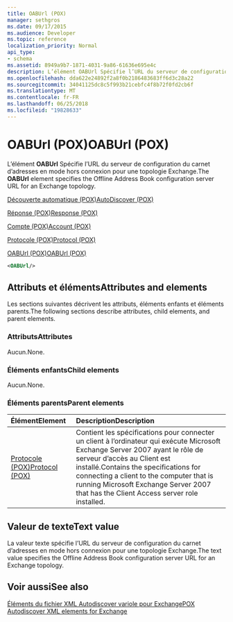 ```yaml
---
title: OABUrl (POX)
manager: sethgros
ms.date: 09/17/2015
ms.audience: Developer
ms.topic: reference
localization_priority: Normal
api_type:
- schema
ms.assetid: 8949a9b7-1871-4031-9a86-61636e695e4c
description: L’élément OABUrl Spécifie l’URL du serveur de configuration du carnet d’adresses en mode hors connexion pour une topologie Exchange.
ms.openlocfilehash: dda622e24892f2a8f0b2186483683ff6d3c28a22
ms.sourcegitcommit: 34041125dc8c5f993b21cebfc4f8b72f0fd2cb6f
ms.translationtype: MT
ms.contentlocale: fr-FR
ms.lasthandoff: 06/25/2018
ms.locfileid: "19828633"
---
```

# <a name="oaburl-pox"></a><span data-ttu-id="b707f-103">OABUrl (POX)</span><span class="sxs-lookup"><span data-stu-id="b707f-103">OABUrl (POX)</span></span>

<span data-ttu-id="b707f-104">L’élément **OABUrl** Spécifie l’URL du serveur de configuration du carnet d’adresses en mode hors connexion pour une topologie Exchange.</span><span class="sxs-lookup"><span data-stu-id="b707f-104">The **OABUrl** element specifies the Offline Address Book configuration server URL for an Exchange topology.</span></span> 
  
[<span data-ttu-id="b707f-105">Découverte automatique (POX)</span><span class="sxs-lookup"><span data-stu-id="b707f-105">AutoDiscover (POX)</span></span>](autodiscover-pox.md)
  
[<span data-ttu-id="b707f-106">Réponse (POX)</span><span class="sxs-lookup"><span data-stu-id="b707f-106">Response (POX)</span></span>](response-pox.md)
  
[<span data-ttu-id="b707f-107">Compte (POX)</span><span class="sxs-lookup"><span data-stu-id="b707f-107">Account (POX)</span></span>](account-pox.md)
  
[<span data-ttu-id="b707f-108">Protocole (POX)</span><span class="sxs-lookup"><span data-stu-id="b707f-108">Protocol (POX)</span></span>](protocol-pox.md)
  
[<span data-ttu-id="b707f-109">OABUrl (POX)</span><span class="sxs-lookup"><span data-stu-id="b707f-109">OABUrl (POX)</span></span>](oaburl-pox.md)
  
```xml
<OABUrl/>
```

## <a name="attributes-and-elements"></a><span data-ttu-id="b707f-110">Attributs et éléments</span><span class="sxs-lookup"><span data-stu-id="b707f-110">Attributes and elements</span></span>

<span data-ttu-id="b707f-111">Les sections suivantes décrivent les attributs, éléments enfants et éléments parents.</span><span class="sxs-lookup"><span data-stu-id="b707f-111">The following sections describe attributes, child elements, and parent elements.</span></span>
  
### <a name="attributes"></a><span data-ttu-id="b707f-112">Attributs</span><span class="sxs-lookup"><span data-stu-id="b707f-112">Attributes</span></span>

<span data-ttu-id="b707f-113">Aucun.</span><span class="sxs-lookup"><span data-stu-id="b707f-113">None.</span></span>
  
### <a name="child-elements"></a><span data-ttu-id="b707f-114">Éléments enfants</span><span class="sxs-lookup"><span data-stu-id="b707f-114">Child elements</span></span>

<span data-ttu-id="b707f-115">Aucun.</span><span class="sxs-lookup"><span data-stu-id="b707f-115">None.</span></span>
  
### <a name="parent-elements"></a><span data-ttu-id="b707f-116">Éléments parents</span><span class="sxs-lookup"><span data-stu-id="b707f-116">Parent elements</span></span>

|<span data-ttu-id="b707f-117">**Élément**</span><span class="sxs-lookup"><span data-stu-id="b707f-117">**Element**</span></span>|<span data-ttu-id="b707f-118">**Description**</span><span class="sxs-lookup"><span data-stu-id="b707f-118">**Description**</span></span>|
|:-----|:-----|
|[<span data-ttu-id="b707f-119">Protocole (POX)</span><span class="sxs-lookup"><span data-stu-id="b707f-119">Protocol (POX)</span></span>](protocol-pox.md) <br/> |<span data-ttu-id="b707f-120">Contient les spécifications pour connecter un client à l’ordinateur qui exécute Microsoft Exchange Server 2007 ayant le rôle de serveur d’accès au Client est installé.</span><span class="sxs-lookup"><span data-stu-id="b707f-120">Contains the specifications for connecting a client to the computer that is running Microsoft Exchange Server 2007 that has the Client Access server role installed.</span></span>  <br/> |
   
## <a name="text-value"></a><span data-ttu-id="b707f-121">Valeur de texte</span><span class="sxs-lookup"><span data-stu-id="b707f-121">Text value</span></span>

<span data-ttu-id="b707f-122">La valeur texte spécifie l’URL du serveur de configuration du carnet d’adresses en mode hors connexion pour une topologie Exchange.</span><span class="sxs-lookup"><span data-stu-id="b707f-122">The text value specifies the Offline Address Book configuration server URL for an Exchange topology.</span></span>
  
## <a name="see-also"></a><span data-ttu-id="b707f-123">Voir aussi</span><span class="sxs-lookup"><span data-stu-id="b707f-123">See also</span></span>



[<span data-ttu-id="b707f-124">Éléments du fichier XML Autodiscover variole pour Exchange</span><span class="sxs-lookup"><span data-stu-id="b707f-124">POX Autodiscover XML elements for Exchange</span></span>](pox-autodiscover-xml-elements-for-exchange.md)

